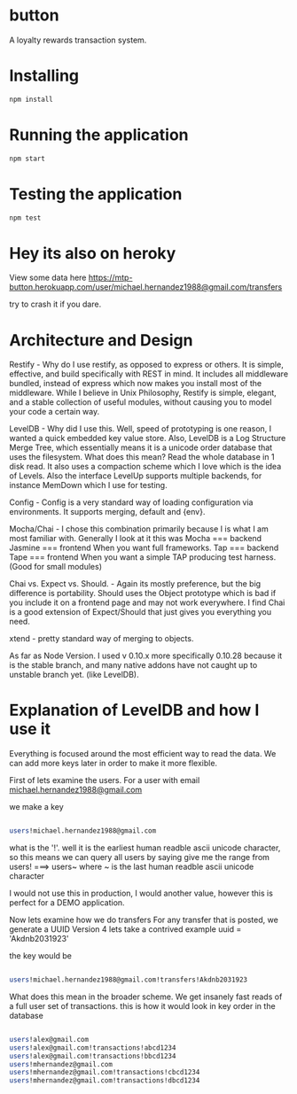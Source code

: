# button
A loyalty rewards transaction system.


Installing
======
```bash
npm install
```

Running the application
======
```bash
npm start
```

Testing the application
======
```bash
npm test
```

Hey its also on heroky
======
View some data here
https://mtp-button.herokuapp.com/user/michael.hernandez1988@gmail.com/transfers

try to crash it if you dare.


Architecture and Design
========


Restify - Why do I use restify, as opposed to express or others. It is simple, effective, and build specifically with REST in mind.
It includes all middleware bundled, instead of express which now makes you install most of the middleware. While I believe in Unix Philosophy,
Restify is simple, elegant, and a stable collection of useful modules, without causing you to model your code a certain way.

LevelDB - Why did I use this. Well, speed of prototyping is one reason, I wanted a quick embedded key value store.
Also, LevelDB is a Log Structure Merge Tree, which essentially means it is a unicode order database that uses the filesystem.
What does this mean? Read the whole database in 1 disk read. It also uses a compaction scheme which I love which is the idea of Levels.
Also the interface LevelUp supports multiple backends, for instance MemDown which I use for testing.

Config - Config is a very standard way of loading configuration via environments. It supports merging, default and {env}.

Mocha/Chai - I chose this combination primarily because I is what I am most familiar with. Generally I look at it this was
Mocha === backend
Jasmine === frontend
When you want full frameworks.
Tap === backend
Tape === frontend
When you want a simple TAP producing test harness. (Good for small modules)

Chai vs. Expect vs. Should. - Again its mostly preference, but the big difference is portability.
Should uses the Object prototype which is bad if you include it on a frontend page and may not work everywhere.
I find Chai is a good extension of Expect/Should that just gives you everything you need.

xtend - pretty standard way of merging to objects.


As far as Node Version. I used v 0.10.x more specifically 0.10.28 because it is the stable branch, and many native addons have not caught up to unstable branch yet. (like LevelDB).



Explanation of LevelDB and how I use it
===============

Everything is focused around the most efficient way to read the data. We can add more keys later in order to make it more flexible.

First of lets examine the users.
For a user with email michael.hernandez1988@gmail.com

we make a key
```bash

users!michael.hernandez1988@gmail.com

```

what is the '!'.
well it is the earliest human readble ascii unicode character, so this means we can query all users by saying
give me the range from users! ===> users~
where ~ is the last human readble ascii unicode character

I would not use this in production, I would another value, however this is perfect for a DEMO application.

Now lets examine how we do transfers
For any transfer that is posted, we generate a UUID Version 4
lets take a contrived example 
uuid = 'Akdnb2031923'

the key would be
```bash

users!michael.hernandez1988@gmail.com!transfers!Akdnb2031923

```

What does this mean in the broader scheme. We get insanely fast reads of a full user set of transactions.
this is how it would look in key order in the database

```bash

users!alex@gmail.com
users!alex@gmail.com!transactions!abcd1234
users!alex@gmail.com!transactions!bbcd1234
users!mhernandez@gmail.com
users!mhernandez@gmail.com!transactions!cbcd1234
users!mhernandez@gmail.com!transactions!dbcd1234

```






